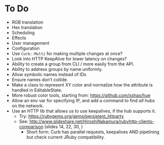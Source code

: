 # To Do

* RGB translation
* Hex translation
* Scheduling
* Effects
* User management
* Configuration
* Use `Curb::Multi` for making multiple changes at once?
* Look into HTTP KeepAlive for lower latency on changes?
* Ability to create a group from CLI / more easily from the API.
* Ability to address groups by name uniformly.
* Allow symbolic names instead of IDs
* Ensure names don't collide.
* Make a class to represent XY color and normalize how the attribute is handled in EditableState.
* More robust color tools, starting from: https://github.com/sshao/hue
* Allow an env var for specifying IP, and add a command to find *all* hubs on the network.
* Use an HTTP lib that allows us to use keepalives, if the hub supports it.
    * Try: https://rubygems.org/gems/persistent_httparty
    * See: http://www.slideshare.net/HiroshiNakamura/rubyhttp-clients-comparison (slides 14, 22, 30, )
        * Short form:  Curb has parallel requests, keepalives AND pipelining but check current JRuby compatibility.

